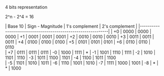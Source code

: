 4 bits representation

2^n - 2^4 = 16

| Base 10 | Sign - Magnitude | 1's complement | 2's complement |
|--------------------------------------------------------------|
| +0      | 0000             | 0000           | 0000 
| +1      | 0001             | 0001           | 0001
| +2      | 0010             | 0010           | 0010
| +3      | 0011             | 0011           | 0011
| +4      | 0100             | 0100           | 0100
| +5      | 0101             | 0101           | 0101
| +6      | 0110             | 0110           | 0110  
| +7      | 0111             | 0111           | 0111
| -0      | 1000             | 1111           | *
| -1      | 1001             | 1110           | 1111
| -2      | 1010             | 1101           | 1110
| -3      | 1011             | 1100           | 1101 
| -4      | 1100             | 1011           | 1100  
| -5      | 1101             | 1010           | 1011
| -6      | 1110             | 1001           | 1010
| -7      | 1111             | 1000           | 1001
| -8      |  *               |  *             | 1000
 
